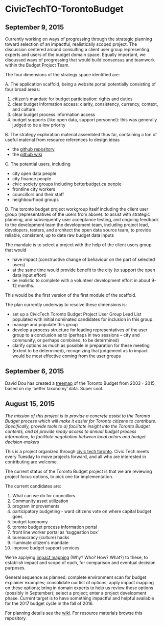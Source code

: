 # CivicTechTO-TorontoBudget

## September 9, 2015

Currently working on ways of progressing through the strategic planning toward selection of an impactful, realistically scoped project. The discussion centered around consulting a client user group representing experts and users of the budget domain space. Equally important, we discussed ways of progressing that would build consensus and teamwork within the Budget Project Team.

The four dimensions of the strategy space identified are:

A. The application scaffold, being a website portal potentially consisting of four broad areas:

1. citizen’s mandate for budget participation: rights and duties
2. clear budget information access: clarity, consistency, currency, context, and culture
3. clear budget process information access
4. budget supports (like open data, support personnel): this was generally judged to be a low priority

B. The strategy exploration material assembled thus far, containing a ton of useful material from resource references to design ideas

* the [github repository](https://github.com/HenrikBechmann/CivicTechTO-TorontoBudget)
* the [github wiki](https://github.com/HenrikBechmann/CivicTechTO-TorontoBudget/wiki)

C. The potential users, including

* city open data people
* city finance people
* civic society groups including betterbudget.ca people
* frontline city workers
* councillors and their staff
* neighbourhood groups

D. The toronto budget project workgroup itself including
the client user group (representatives of the users from above): to assist with strategic planning, and subsequently user acceptance testing, and ongoing feedback to the development team
the development team, including project lead, developers, testers, and architect
the open data source team, to provide reliable, consistent, up to date raw budget data inputs

The mandate is to select a project with the help of the client users group that would 
* have impact (constructive change of behaviour on the part of selected users)
* at the same time would provide benefit to the city (to support the open data input effort)
* be realistic to complete with a volunteer development effort in about 9-12 months. 
 
This would be the first version of the first module of the scaffold.

The plan currently underway to resolve these dimensions is:

* set up a CivicTech Toronto Budget Project User Group Lead List populated with initial nominated candidates for inclusion in this group.
* manage and populate this group
* develop a process structure for leading representatives of the user group to a conclusion as to (perhaps in two sessions – city and community, or perhaps combined, to be determined)
* clarify options as much as possible in preparation for these meeting (extent to be determined), recognizing that judgement as to impact would be most effective coming from the user groups

## September 6, 2015

David Dou has created a [treemap](https://public.tableau.com/profile/daviddou82#!/vizhome/CityBudgetToronto/Dashboard1) of the Toronto Budget from 2003 - 2015, based on my ‘better taxonomy’ data. Super cool.

## August 15, 2015

_The mission of this project is to provide a concrete assist to the Toronto Budget process which will make it easier for Toronto citizens to contribute. Specifically, provide tools to a) facilitate insight into the Toronto Budget contents, and b) provide ready access to annual budget process information, to facilitate negotiation between local actors and budget decision-makers_

This is a project organized through [civic tech toronto](http://civictech.ca/). Civic Tech meets every Tuesday to move projects forward, and all who are interested in contributing are welcome.

The current status of the Toronto Budget project is that we are reviewing project focus options, to pick one for implementation.

The current candidates are:

1. What can we do for councillors
2. Community asset utilization
3. program improvements
4. participatory budgeting - ward citizens vote on where capital budget goes
5. budget taxonomy
6. toronto budget process information portal
7. front line worker portal as ‘suggestion box’
8. bureaucracy (culture) hacks
9. illuminate citizen's mandate
10. improve budget support services

We're applying [impact mapping](http://impactmapping.org/drawing.php) (Why? Who? How? What?) to these, to establish impact and scope of each, for comparison and eventual decision purposes.

General sequence as planned: complete environment scan for budget explainer examples; consolidate our list of options; apply impact mapping on these options; bring in domain experts to help us review these options (possibly in September); select a project; enter a project development phase. Current target is to have something impactful and helpful available for the 2017 budget cycle in the fall of 2016.

For planning details see the [wiki](https://github.com/HenrikBechmann/CivicTechTO-TorontoBudget/wiki). For resource materials browse this repository.
